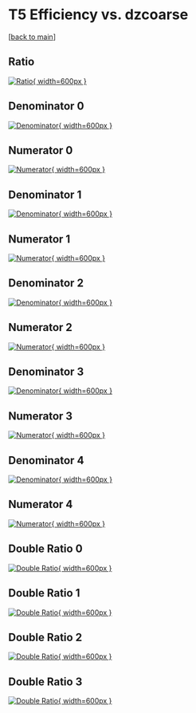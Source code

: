 # T5 Efficiency vs. dzcoarse

[[back to main](./)]



## Ratio

[![Ratio](../mtv/var/T5_base_11_1_eff_dzcoarse.png){ width=600px }](../mtv/var/T5_base_11_1_eff_dzcoarse.pdf)

## Denominator 0

[![Denominator](../mtv/den/T5_base_11_1_eff_dzcoarse_den0.png){ width=600px }](../mtv/den/T5_base_11_1_eff_dzcoarse_den0.pdf)

## Numerator 0

[![Numerator](../mtv/num/T5_base_11_1_eff_dzcoarse_num0.png){ width=600px }](../mtv/num/T5_base_11_1_eff_dzcoarse_num0.pdf)

## Denominator 1

[![Denominator](../mtv/den/T5_base_11_1_eff_dzcoarse_den1.png){ width=600px }](../mtv/den/T5_base_11_1_eff_dzcoarse_den1.pdf)

## Numerator 1

[![Numerator](../mtv/num/T5_base_11_1_eff_dzcoarse_num1.png){ width=600px }](../mtv/num/T5_base_11_1_eff_dzcoarse_num1.pdf)

## Denominator 2

[![Denominator](../mtv/den/T5_base_11_1_eff_dzcoarse_den2.png){ width=600px }](../mtv/den/T5_base_11_1_eff_dzcoarse_den2.pdf)

## Numerator 2

[![Numerator](../mtv/num/T5_base_11_1_eff_dzcoarse_num2.png){ width=600px }](../mtv/num/T5_base_11_1_eff_dzcoarse_num2.pdf)

## Denominator 3

[![Denominator](../mtv/den/T5_base_11_1_eff_dzcoarse_den3.png){ width=600px }](../mtv/den/T5_base_11_1_eff_dzcoarse_den3.pdf)

## Numerator 3

[![Numerator](../mtv/num/T5_base_11_1_eff_dzcoarse_num3.png){ width=600px }](../mtv/num/T5_base_11_1_eff_dzcoarse_num3.pdf)

## Denominator 4

[![Denominator](../mtv/den/T5_base_11_1_eff_dzcoarse_den4.png){ width=600px }](../mtv/den/T5_base_11_1_eff_dzcoarse_den4.pdf)

## Numerator 4

[![Numerator](../mtv/num/T5_base_11_1_eff_dzcoarse_num4.png){ width=600px }](../mtv/num/T5_base_11_1_eff_dzcoarse_num4.pdf)

## Double Ratio 0

[![Double Ratio](../mtv/ratio/T5_base_11_1_eff_dzcoarse_ratio0.png){ width=600px }](../mtv/ratio/T5_base_11_1_eff_dzcoarse_ratio0.pdf)

## Double Ratio 1

[![Double Ratio](../mtv/ratio/T5_base_11_1_eff_dzcoarse_ratio1.png){ width=600px }](../mtv/ratio/T5_base_11_1_eff_dzcoarse_ratio1.pdf)

## Double Ratio 2

[![Double Ratio](../mtv/ratio/T5_base_11_1_eff_dzcoarse_ratio2.png){ width=600px }](../mtv/ratio/T5_base_11_1_eff_dzcoarse_ratio2.pdf)

## Double Ratio 3

[![Double Ratio](../mtv/ratio/T5_base_11_1_eff_dzcoarse_ratio3.png){ width=600px }](../mtv/ratio/T5_base_11_1_eff_dzcoarse_ratio3.pdf)

